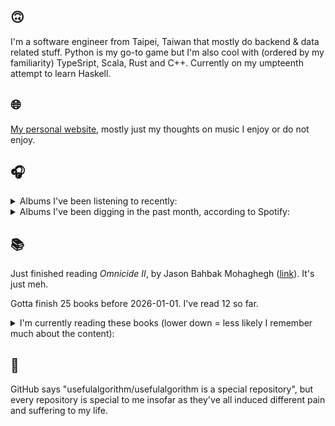 ## 🙃

I'm a software engineer from Taipei, Taiwan that mostly do backend & data related stuff. Python is my go-to game but I'm also cool with (ordered by my familiarity) TypeSript, Scala, Rust and C++. Currently on my umpteenth attempt to learn Haskell.

## 🌐

[My personal website](https://usefulalgorithm.github.io/), mostly just my thoughts on music I enjoy or do not enjoy.

## 🎧

<details>
<summary>Albums I've been listening to recently:</summary>

- _Sunshine and Balance Beams_, by Pile
- _Remember To Forget_, by Grace UK
- _Never Die_, by Matt Jencik, Midwife

</details>

<details>
<summary>Albums I've been digging in the past month, according to Spotify:</summary>

- _臺北人文地景_, by COLD DEW
- _Let God Sort Em Out_, by Clipse, Pusha T, Malice
- _Diamond Eyes_, by Deftones
- _人工島_, by 電球
- _Lifetime_, by Erika de Casier
- _Vooid (2025)_, by VOOID
- _smallest things_, by Memotone
- _Muzak for the Encouragement of Unproductivity_, by Jasmine Guffond
- _Cadejos + Those Who Pass Between Fleeting Words (Remastered 2025)_, by Mamaleek
- _Dance Tonight! Revolution Tomorrow!_, by Orchid
- _THE FUTURE IS HERE AND EVERYTHING NEEDS TO BE DESTROYED_, by The Armed
- _馬_, by betcover!!

</details>

## 📚

Just finished reading _Omnicide II_, by Jason Bahbak Mohaghegh ([link](https://hardcover.app/books/omnicide-ii)). It's just meh.

Gotta finish 25 books before 2026-01-01. I've read 12 so far.

<details>
<summary>I'm currently reading these books (lower down = less likely I remember much about the content):</summary>

- _The Hall of Uselessness: Collected Essays_, by Simon Leys ([link](https://hardcover.app/books/the-hall-of-uselessness))
- _The Absence of Myth: Writings on Surrealism_, by Georges Bataille, Michael   Richardson ([link](https://hardcover.app/books/the-absence-of-myth-writings-on-surrealism))
- _Genesis and Trace: Derrida Reading Husserl and Heidegger_, by Paola Marrati, Simon Sparks ([link](https://hardcover.app/books/genesis-and-trace))
- _Philosophical Chemistry: Genealogy of a Scientific Field_, by Manuel DeLanda ([link](https://hardcover.app/books/philosophical-chemistry))
- _Political Categories: Thinking Beyond Concepts_, by Michael Marder ([link](https://hardcover.app/books/political-categories))
- _Regeneration_, by Pat Barker ([link](https://hardcover.app/books/regeneration-1991))
- _K-punk_, by Mark Fisher ([link](https://hardcover.app/books/k-punk-2018))
- _A Biography of Ordinary Man: On Authorities and Minorities_, by François Laruelle, Jessie Hock, and friends ([link](https://hardcover.app/books/a-biography-of-ordinary-man))
- _A Short History of Decay_, by Emil M. Cioran, Richard Howard ([link](https://hardcover.app/books/a-short-history-of-decay))
- _Anti-Oedipus_, by Gilles Deleuze, Félix Guattari ([link](https://hardcover.app/books/anti-oedipus))
- _A Thousand Plateaus_, by Gilles Deleuze, Félix Guattari ([link](https://hardcover.app/books/a-thousand-plateaus))

</details>

## 💬

GitHub says "usefulalgorithm/usefulalgorithm is a special repository", but every repository is special to me insofar as they've all induced different pain and suffering to my life.
